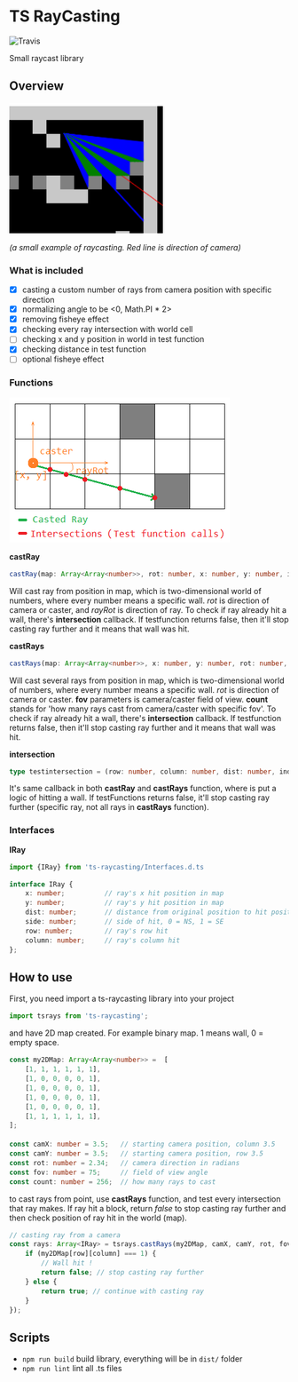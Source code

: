 # TS RayCasting

![Travis](https://travis-ci.org/dderevjanik/ts-raycasting.svg?branch=master)

Small raycast library

## Overview

![RayCastExample](docs/raycast.png)

*(a small example of raycasting. Red line is direction of camera)*

### What is included

- [x] casting a custom number of rays from camera position with specific direction
- [x] normalizing angle to be <0, Math.PI * 2>
- [x] removing fisheye effect
- [x] checking every ray intersection with world cell
- [ ] checking x and y position in world in test function
- [x] checking distance in test function
- [ ] optional fisheye effect

### Functions

![castray-example](docs/castray-fnc.png)

**castRay**

```ts
castRay(map: Array<Array<number>>, rot: number, x: number, y: number, intersection: testintersection, rayRot: number): IRay
```

Will cast ray from position in map, which is two-dimensional world of numbers, where
every number means a specific wall. *rot* is direction of camera or caster, and
*rayRot* is direction of ray. To check if ray already hit a wall, there's **intersection**
callback. If testfunction returns false, then it'll stop casting ray further and
it means that wall was hit.

**castRays**

```ts
castRays(map: Array<Array<number>>, x: number, y: number, rot: number, fov: number, count: number, intersection: testintersection): Array<IRay>
```

Will cast several rays from position in map, which is two-dimensional world of numbers,
where every number means a specific wall. *rot* is direction of camera or caster.
**fov** parameters is camera/caster field of view. **count** stands for 'how many
rays cast from camera/caster with specific fov'. To check if ray already hit a wall,
there's **intersection** callback. If testfunction returns false, then it'll stop
casting ray further and it means that wall was hit.

**intersection**

```ts
type testintersection = (row: number, column: number, dist: number, index: number) => boolean;
```

It's same callback in both **castRay** and **castRays** function, where is put a
logic of hitting a wall. If testFunctions returns false, it'll stop casting
ray further (specific ray, not all rays in **castRays** function).

### Interfaces

**IRay**

```ts
import {IRay} from 'ts-raycasting/Interfaces.d.ts
```

```ts
interface IRay {
    x: number;          // ray's x hit position in map
    y: number;          // ray's y hit position in map
    dist: number;       // distance from original position to hit position
    side: number;       // side of hit, 0 = NS, 1 = SE
    row: number;        // ray's row hit
    column: number;     // ray's column hit
};
```

## How to use

First, you need import a ts-raycasting library into your project

```ts
import tsrays from 'ts-raycasting';
```

and have 2D map created. For example binary map. 1 means wall, 0 = empty space.

```ts
const my2DMap: Array<Array<number>> =  [
    [1, 1, 1, 1, 1, 1],
    [1, 0, 0, 0, 0, 1],
    [1, 0, 0, 0, 0, 1],
    [1, 0, 0, 0, 0, 1],
    [1, 0, 0, 0, 0, 1],
    [1, 1, 1, 1, 1, 1],
];

const camX: number = 3.5;   // starting camera position, column 3.5
const camY: number = 3.5;   // starting camera position, row 3.5
const rot: number = 2.34;   // camera direction in radians
const fov: number = 75;     // field of view angle
const count: number = 256;  // how many rays to cast
```

to cast rays from point, use **castRays** function, and test every intersection that ray makes.
If ray hit a block, return *false* to stop casting ray further and then check position of ray hit in the world (map).

```ts
// casting ray from a camera
const rays: Array<IRay> = tsrays.castRays(my2DMap, camX, camY, rot, fov, 256, (row: number, column: number, dist: number, index: number): boolean => {
    if (my2DMap[row][column] === 1) {
        // Wall hit !
        return false; // stop casting ray further
    } else {
        return true; // continue with casting ray
    }
});
```

## Scripts

- `npm run build` build library, everything will be in `dist/` folder
- `npm run lint` lint all .ts files
